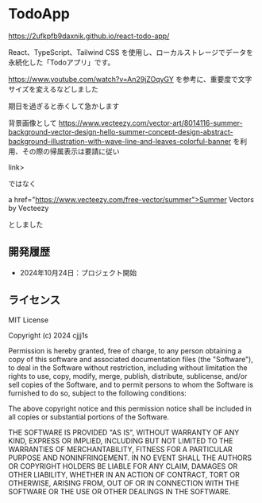 # TodoApp

https://2ufkpfb9daxnik.github.io/react-todo-app/

React、TypeScript、Tailwind CSS を使用し、ローカルストレージでデータを永続化した「Todoアプリ」です。

https://www.youtube.com/watch?v=An29jZOqyGY を参考に、重要度で文字サイズを変えるなどしました

期日を過ぎると赤くして急かします

背景画像として
https://www.vecteezy.com/vector-art/8014116-summer-background-vector-design-hello-summer-concept-design-abstract-background-illustration-with-wave-line-and-leaves-colorful-banner
を利用、その際の帰属表示は要請に従い

link>

ではなく

a href="https://www.vecteezy.com/free-vector/summer">Summer Vectors by Vecteezy</a>

としました

## 開発履歴

- 2024年10月24日：プロジェクト開始

## ライセンス

MIT License

Copyright (c) 2024 cjjj1s

Permission is hereby granted, free of charge, to any person obtaining a copy
of this software and associated documentation files (the "Software"), to deal
in the Software without restriction, including without limitation the rights
to use, copy, modify, merge, publish, distribute, sublicense, and/or sell
copies of the Software, and to permit persons to whom the Software is
furnished to do so, subject to the following conditions:

The above copyright notice and this permission notice shall be included in all
copies or substantial portions of the Software.

THE SOFTWARE IS PROVIDED "AS IS", WITHOUT WARRANTY OF ANY KIND, EXPRESS OR
IMPLIED, INCLUDING BUT NOT LIMITED TO THE WARRANTIES OF MERCHANTABILITY,
FITNESS FOR A PARTICULAR PURPOSE AND NONINFRINGEMENT. IN NO EVENT SHALL THE
AUTHORS OR COPYRIGHT HOLDERS BE LIABLE FOR ANY CLAIM, DAMAGES OR OTHER
LIABILITY, WHETHER IN AN ACTION OF CONTRACT, TORT OR OTHERWISE, ARISING FROM,
OUT OF OR IN CONNECTION WITH THE SOFTWARE OR THE USE OR OTHER DEALINGS IN THE
SOFTWARE.
